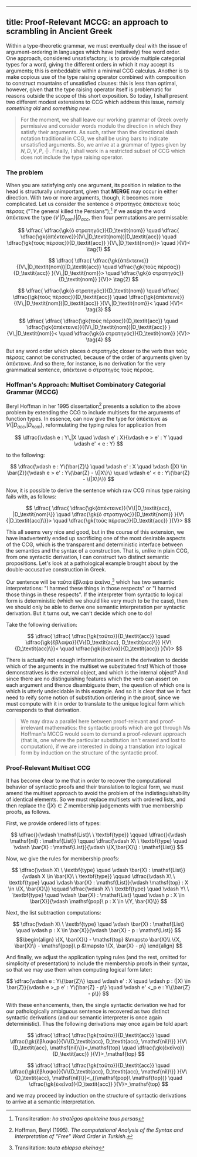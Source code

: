 ----
title: Proof-Relevant MCCG: an approach to scrambling in Ancient Greek
----

Within a type-theoretic grammar, we must eventually deal with the issue
of argument-ordering in languages which have (relatively) free word
order. One approach, considered unsatisfactory, is to provide multiple
categorial types for a word, giving the different orders in which it may
accept its arguments; this is embeddable within a minimal CCG calculus.
Another is to make copious use of the type raising operator combined
with composition to construct mountains of unsatisfied clauses: this is
less than optimal, however, given that the type raising operator itself
is problematic for reasons outside the scope of this short exposition.
So today, I shall present two different modest extensions to CCG which
address this issue, namely *something old* and *something new*.

<!--more-->

> For the moment, we shall leave our working grammar of Greek overly
permissive and consider words modulo the direction in which they satisfy
their arguments. As such, rather than the directional slash notation
traditional in CCG, we shall be using bars to indicate unsatisfied
arguments. So, we arrive at a grammar of types given by $N, D, V, P,
\cdot|\cdot$. Finally, I shall work in a restricted subset of CCG which
does not include the type raising operator.


### The problem

When you are satisfying only one argument, its position in relation to the
head is structurally unimportant, given that **MERGE** may occur in
either direction. With two or more arguments, though, it becomes more
complicated. Let us consider the sentence <span lang=gk>ὁ στρατηγὸς ἀπέκτεινε
τοὺς πέρσας</span> ("The general killed the Persians");[^ex1] if we assign the word <span
lang=gk>ἀπέκτεινε</span> the type
$(V\,|D_\textit{nom})|D_\textit{acc}$, then four permutations are
permissable:

[^ex1]: Transliteration: _ho stratēgos apekteine tous persas_

$$
\dfrac{
  \dfrac{\gk{ὁ στρατηγός}}{D_\textit{nom}}
  \quad
  \dfrac{
    \dfrac{\gk{ἀπέκτεινε}}{(V\,|D_\textit{nom})|D_\textit{acc}}
    \quad
    \dfrac{\gk{τοὺς πέρσας}}{D_\textit{acc}}
  }{V\,|D_\textit{nom}}>
  \quad
}{V}<
\tag{1}
$$

$$
\dfrac{
  \dfrac{
    \dfrac{\gk{ἀπέκτεινε}}{(V\,|D_\textit{nom})|D_\textit{acc}}
    \quad
    \dfrac{\gk{τοὺς πέρσας}}{D_\textit{acc}}
  }{V\,|D_\textit{nom}}>
  \quad
  \dfrac{\gk{ὁ στρατηγός}}{D_\textit{nom}}
}{V}>
\tag{2}
$$

$$
\dfrac{
  \dfrac{\gk{ὁ στρατηγός}}{D_\textit{nom}}
  \quad
  \dfrac{
    \dfrac{\gk{τοὺς πέρσας}}{D_\textit{acc}}
    \quad
    \dfrac{\gk{ἀπέκτεινε}}{(V\,|D_\textit{nom})|D_\textit{acc}}
  }{V\,|D_\textit{nom}}<
  \quad
}{V}<
\tag{3}
$$

$$
\dfrac{
  \dfrac{
    \dfrac{\gk{τοὺς πέρσας}}{D_\textit{acc}}
    \quad
    \dfrac{\gk{ἀπέκτεινε}}{(V\,|D_\textit{nom})|D_\textit{acc}}
  }{V\,|D_\textit{nom}}<
  \quad
  \dfrac{\gk{ὁ στρατηγός}}{D_\textit{nom}}
}{V}>
\tag{4}
$$

But any word order which places <span lang=gk>ὁ στρατηγὸς</span> closer
to the verb than <span lang=gk>τοὺς πέρσας</span> cannot be constructed,
because of the order of arguments given by <span
lang=gk>ἀπέκτεινε</span>. And so there, for instance, is no derivation
for the very grammatical sentence, <span lang=gk>ἀπέκτεινε ὁ στρατηγὸς
τοὺς πέρσας</span>.

### Hoffman's Approach: Multiset Combinatory Categorial Grammar (MCCG)

Beryl Hoffman in her 1995 dissertation[^hoffman95] presents a solution
to the above problem by extending the CCG to include multisets for the
arguments of function types. In essence, can now give the type for <span
lang=gk>ἀπέκτεινε</span> as $V\{|D_\textit{acc}, |D_\textit{nom}\}$,
reformulating the typing rules for application from

$$
\dfrac{\vdash e : Y\,|X \quad \vdash e' : X}{\vdash e > e' : Y \quad
\vdash e' < e : Y}
$$

to the following:

$$
\dfrac{\vdash e : Y\{\bar{Z}\} \quad \vdash e' : X \quad \vdash (|X) \in \bar{Z}}{\vdash e > e' : Y\{\bar{Z} - \{|X\}\} \quad
\vdash e' < e : Y\{\bar{Z} - \{|X\}\}}
$$

Now, it is possible to derive the sentence which raw CCG minus type
raising fails with, as follows:

$$
\dfrac{
  \dfrac{
    \dfrac{\gk{ἀπέκτεινε}}{V\{|D_\textit{acc}, |D_\textit{nom}\}}
    \quad
    \dfrac{\gk{ὁ στρατηγὸς}}{D_\textit{nom}}
  }{V\{|D_\textit{acc}\}}>
  \quad
  \dfrac{\gk{τοὺς πέρσας}}{D_\textit{acc}}
}{V}>
$$

[^hoffman95]: Hoffman, Beryl (1995). *The computational Analysis of the Syntax
and Interpretation of "Free" Word Order in Turkish*.


This all seems very nice and good, but in the course of this extension,
we have inadvertently ended up sacrificing one of the most desirable
aspects of the CCG, which is the transparent and deterministic interface
between the semantics and the syntax of a construction. That is,
unlike in plain CCG, from one syntactic derivation, I can construct two
distinct semantic propositions. Let's look at a pathological example
brought about by the double-accusative construction in Greek.

Our sentence will be <span lang=gk>ταῦτα ἔβλαψα ἐκεῖνα</span>,[^ex2] which has
two semantic interpretations: "I harmed these things in those respects"
or "I harmed those things in these respects". If the interpreter from
syntactic to logical form is deterministic (which we should like very
much to be the case), then we should only be able to derive one semantic
interpretation per syntactic derivation. But it turns out, we can't
decide which one to do!

[^ex2]: Translitation: _tauta eblapsa ekeina_

Take the following derivation:

$$
\dfrac{
  \dfrac{
    \dfrac{\gk{ταῦτα}}{D_\textit{acc}}
    \quad
    \dfrac{\gk{ἔβλαψα}}{V\{D_\textit{acc}, D_\textit{acc}\}}
  }{V\{D_\textit{acc}\}}<
  \quad
  \dfrac{\gk{ἐκεῖνα}}{D_\textit{acc}}
}{V}>
$$

There is actually not enough information present in the derivation to
decide which of the arguments in the multiset we substituted first!
Which of those demonstratives is the external object, and which is the
internal object? And since there are no distinguishing features which
the verb can assert on each argument and thence disambiguate them, the
question of which one is which is utterly undecidable in this example. And so
it is clear that we in fact need to reify some notion of substitution
ordering in the proof, since we must compute with it in order to
translate to the unique logical form which corresponds to that
derivation.

> We may draw a parallel here between proof-relevant and
> proof-irrelevant mathematics: the syntactic proofs which are got
> through Ms Hoffman's MCCG would seem to demand a
> proof-relevant approach (that is, one where the particular
> substitution isn't erased and lost to computation), if we are
> interested in doing a translation into logical form by induction on
> the structure of the syntactic proof.

### Proof-Relevant Multiset CCG

It has become clear to me that in order to recover the computational
behavior of syntactic proofs and their translation to logical form, we
must amend the multiset approach to avoid the problem of the
indistinguishability of identical elements. So we must replace multisets
with ordered lists, and then replace the $(|X) \in Z$ membership judgements
with true membership proofs, as follows.

First, we provide ordered lists of types:

$$
\dfrac{}{\vdash \mathsf{List}\ \ \textbf{type}}
\qquad
\dfrac{}{\vdash \mathsf{nil} : \mathsf{List}}
\qquad
\dfrac{\vdash X\ \ \textbf{type} \quad \vdash \bar{X} : \mathsf{List}}{\vdash \{X,\bar{X}\} :
\mathsf{List}}
$$

Now, we give the rules for membership proofs:

$$
\dfrac{\vdash X\ \ \textbf{type} \quad \vdash \bar{X} : \mathsf{List}}{\vdash X \in \bar{X}\ \ \textbf{type}}
\qquad
\dfrac{\vdash X\ \ \textbf{type} \quad \vdash \bar{X} :
\mathsf{List}}{\vdash \mathsf{top} : X \in \{X, \bar{X}\}}
\qquad
\dfrac{\vdash X\ \ \textbf{type} \quad \vdash Y\ \ \textbf{type} \quad
\vdash \bar{X} : \mathsf{List} \quad \vdash p : X \in \bar{X}}{\vdash
\mathsf{pop}\ p : X \in \{Y, \bar{X}\}}
$$

Next, the list subtraction computations:

$$
\dfrac{\vdash X\ \ \textbf{type} \quad \vdash \bar{X} : \mathsf{List}
\quad \vdash p : X \in \bar{X}}{\vdash \bar{X} - p : \mathsf{List}}
$$
$$\begin{align}
\{X, \bar{X}\} - \mathsf{top} &\mapsto \bar{X}\\
\{X, \bar{X}\} - \mathsf{pop}\ p &\mapsto \{X, \bar{X} - p\}
\end{align}
$$

And finally, we adjust the application typing rules (and the rest,
omitted for simplicity of presentation) to include the membership proofs
in their syntax, so that we may use them when computing logical form later:

$$
\dfrac{\vdash e : Y\{\bar{Z}\} \quad \vdash e' : X \quad \vdash p : (|X) \in \bar{Z}}{\vdash e >_p e' : Y\{\bar{Z} - p\} \quad
\vdash e' <_p e : Y\{\bar{Z} - p\}}
$$ <!-- _ -->

With these enhancements, then, the single syntactic derivation we had
for our pathologically ambiguous sentence is recovered as two distinct
syntactic derivations (and our semantic interpreter is once again
deterministic). Thus the following derivations may once again be told
apart:

$$
\dfrac{
  \dfrac{
    \dfrac{\gk{ταῦτα}}{D_\textit{acc}}
    \quad
    \dfrac{\gk{ἔβλαψα}}{V\{D_\textit{acc}, D_\textit{acc}, \mathsf{nil}\}}
  }{V\{D_\textit{acc}, \mathsf{nil}\}}<_\mathsf{top}
  \quad
  \dfrac{\gk{ἐκεῖνα}}{D_\textit{acc}}
}{V}>_\mathsf{top}
$$

$$
\dfrac{
  \dfrac{
    \dfrac{\gk{ταῦτα}}{D_\textit{acc}}
    \quad
    \dfrac{\gk{ἔβλαψα}}{V\{D_\textit{acc}, D_\textit{acc}, \mathsf{nil}\}}
  }{V\{D_\textit{acc}, \mathsf{nil}\}}<_{(\mathsf{pop}\ \mathsf{top})}
  \quad
  \dfrac{\gk{ἐκεῖνα}}{D_\textit{acc}}
}{V}>_\mathsf{top}
$$

and we may proceed by induction on the structure of syntactic
derivations to arrive at a semantic interpretation.

